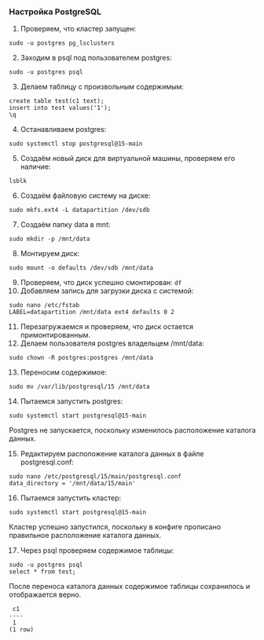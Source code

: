 ### Настройка PostgreSQL
1. Проверяем, что кластер запущен:
```
sudo -u postgres pg_lsclusters
```
2. Заходим в psql под пользователем postgres:
```
sudo -u postgres psql
```
3. Делаем таблицу с произвольным содержимым: 
```
create table test(c1 text);
insert into test values('1');
\q
```
4. Останавливаем postgres:
```
sudo systemctl stop postgresql@15-main
```
5. Создаём новый диск для виртуальной машины, проверяем его наличие:
```
lsblk
```
6. Создаём файловую систему на диске:
```
sudo mkfs.ext4 -L datapartition /dev/sdb
```
7. Создаём папку data в mnt:
```
sudo mkdir -p /mnt/data
```
8. Монтируем диск:
```
sudo mount -o defaults /dev/sdb /mnt/data
```
9. Проверяем, что диск успешно смонтирован: `df`
10. Добавляем запись для загрузки диска с системой:
```
sudo nano /etc/fstab 
LABEL=datapartition /mnt/data ext4 defaults 0 2
```
11. Перезагружаемся и проверяем, что диск остается примонтированным. 
12. Делаем пользователя postgres владельцем /mnt/data:
```
sudo chown -R postgres:postgres /mnt/data
```
13. Переносим содержимое:
```
sudo mv /var/lib/postgresql/15 /mnt/data
```
14. Пытаемся запустить postgres: 
```
sudo systemctl start postgresql@15-main
```
Postgres не запускается, поскольку изменилось расположение каталога данных.

15. Редактируем расположение каталога данных в файле postgresql.conf:

```
sudo nano /etc/postgresql/15/main/postgresql.conf 
data_directory = '/mnt/data/15/main'
```
16. Пытаемся запустить кластер:
```
sudo systemctl start postgresql@15-main
```
Кластер успешно запустился, поскольку в конфиге прописано правильное расположение каталога данных. 

17. Через psql проверяем содержимое таблицы:
```
sudo -u postgres psql
select * from test;
```

После переноса каталога данных содержимое таблицы сохранилось и отображается верно.
```
 c1 
----
 1
(1 row)
```